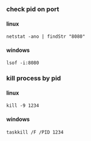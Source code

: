 ### check pid on port

#### linux
```
netstat -ano | findStr "8080"
```

#### windows
```
lsof -i:8080
```

### kill process by pid

#### linux
```
kill -9 1234
```

#### windows
```
taskkill /F /PID 1234
```